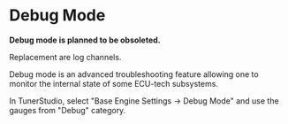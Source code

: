 # Debug Mode

**Debug mode is planned to be obsoleted.**

Replacement are log channels.

Debug mode is an advanced troubleshooting feature allowing one to monitor the internal state of some ECU-tech subsystems.

In TunerStudio, select "Base Engine Settings -> Debug Mode" and use the gauges from "Debug" category.

